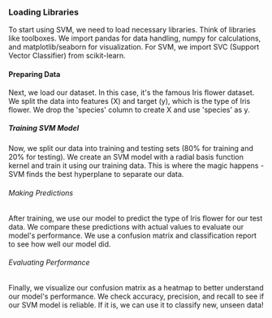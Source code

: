 ### Loading Libraries

To start using SVM, we need to load necessary libraries. Think of libraries like toolboxes. We import pandas for data handling, numpy for calculations, and matplotlib/seaborn for visualization. For SVM, we import SVC (Support Vector Classifier) from scikit-learn.


#### Preparing Data

Next, we load our dataset. In this case, it's the famous Iris flower dataset. We split the data into features (X) and target (y), which is the type of Iris flower. We drop the 'species' column to create X and use 'species' as y.


##### Training SVM Model

Now, we split our data into training and testing sets (80% for training and 20% for testing). We create an SVM model with a radial basis function kernel and train it using our training data. This is where the magic happens - SVM finds the best hyperplane to separate our data.


###### Making Predictions

After training, we use our model to predict the type of Iris flower for our test data. We compare these predictions with actual values to evaluate our model's performance. We use a confusion matrix and classification report to see how well our model did.


###### Evaluating Performance

Finally, we visualize our confusion matrix as a heatmap to better understand our model's performance. We check accuracy, precision, and recall to see if our SVM model is reliable. If it is, we can use it to classify new, unseen data!
